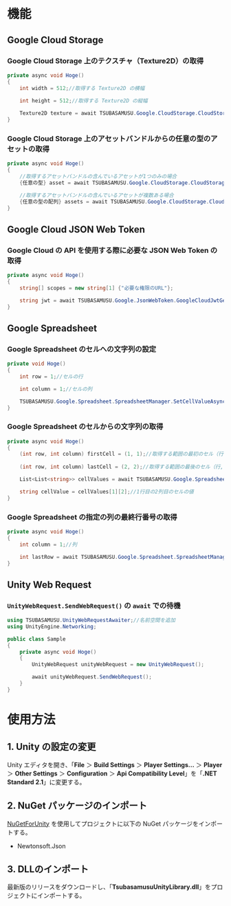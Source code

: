 ﻿# 機能
## Google Cloud Storage
### Google Cloud Storage 上のテクスチャ（Texture2D）の取得
```cs
private async void Hoge()
{
    int width = 512;//取得する Texture2D の横幅
	
    int height = 512;//取得する Texture2D の縦幅

    Texture2D texture = await TSUBASAMUSU.Google.CloudStorage.CloudStorageObjectGetter.GetTextureFromCloudStorageAsync("JSON Web Token", "バケット名", "オブジェクト名", width, height);
}
```
### Google Cloud Storage 上のアセットバンドルからの任意の型のアセットの取得
```cs
private async void Hoge()
{
    //取得するアセットバンドルの含んでいるアセットが1つのみの場合
    {任意の型} asset = await TSUBASAMUSU.Google.CloudStorage.CloudStorageObjectGetter.GetAssetFromCloudStorageAsync<{任意の型}>("JSON Web Token", "バケット名", "オブジェクト名", "アセット名");

    //取得するアセットバンドルの含んでいるアセットが複数ある場合
    {任意の型の配列} assets = await TSUBASAMUSU.Google.CloudStorage.CloudStorageObjectGetter.GetAllAssetsFromCloudStorageAsync<{任意の型}>("JSON Web Token", "バケット名", "オブジェクト名");
}
```
## Google Cloud JSON Web Token
### Google Cloud の API を使用する際に必要な JSON Web Token の取得
```cs
private async void Hoge()
{
    string[] scopes = new string[1] {"必要な権限のURL"};

    string jwt = await TSUBASAMUSU.Google.JsonWebToken.GoogleCloudJwtGetter.GetGoogleCloudJwtAsync("サービスアカウントのプライベートキー", "サービスアカウントのメールアドレス", scopes);
}
```
## Google Spreadsheet
### Google Spreadsheet のセルへの文字列の設定
```cs
private void Hoge()
{
    int row = 1;//セルの行

    int column = 1;//セルの列

    TSUBASAMUSU.Google.Spreadsheet.SpreadsheetManager.SetCellValueAsync("JSON Web Token", "シートの ID", "シートの名前", row, column, "セルに設定する文字列");
}
```
### Google Spreadsheet のセルからの文字列の取得
```cs
private async void Hoge()
{
    (int row, int column) firstCell = (1, 1);//取得する範囲の最初のセル（行,列）
	
    (int row, int column) lastCell = (2, 2);//取得する範囲の最後のセル（行,列）

    List<List<string>> cellValues = await TSUBASAMUSU.Google.Spreadsheet.SpreadsheetManager.GetCellValuesAsync("JSON Web Token", "シートの ID", "シートの名前", firstCell, lastCell);

    string cellValue = cellValues[1][2];//1行目の2列目のセルの値
}
```
### Google Spreadsheet の指定の列の最終行番号の取得
```cs
private async void Hoge()
{
    int column = 1;//列

    int lastRow = await TSUBASAMUSU.Google.Spreadsheet.SpreadsheetManager.GetLastRowAsync("JSON Web Token", "シートの ID", "シートの名前", column);
}
```
## Unity Web Request
### ``UnityWebRequest.SendWebRequest()`` の ``await`` での待機
```cs
using TSUBASAMUSU.UnityWebRequestAwaiter;//名前空間を追加
using UnityEngine.Networking;

public class Sample
{
    private async void Hoge()
    {
        UnityWebRequest unityWebRequest = new UnityWebRequest();

        await unityWebRequest.SendWebRequest();
    }
}
```
# 使用方法
## 1. Unity の設定の変更
Unity エディタを開き、「**File** ＞ **Build Settings** ＞ **Player Settings...** ＞ **Player** ＞ **Other Settings** ＞ **Configuration** ＞ **Api Compatibility Level**」を「**.NET Standard 2.1**」に変更する。
## 2. NuGet パッケージのインポート
[NuGetForUnity](https://github.com/GlitchEnzo/NuGetForUnity) を使用してプロジェクトに以下の NuGet パッケージをインポートする。

- Newtonsoft.Json
## 3. DLLのインポート
最新版のリリースをダウンロードし、「**TsubasamusuUnityLibrary.dll**」をプロジェクトにインポートする。
